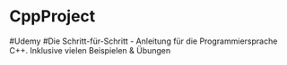 # CppProject

#Udemy
#Die Schritt-für-Schritt - Anleitung für die Programmiersprache C++. Inklusive vielen Beispielen & Übungen
